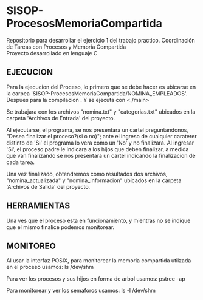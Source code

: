 # SISOP-ProcesosMemoriaCompartida
Repositorio para desarrollar el ejercicio 1 del trabajo practico. Coordinación de Tareas con Procesos y Memoria Compartida  
Proyecto desarrollado en lenguaje C 

EJECUCION
-------------------------------------------------------------------------
Para la ejecucion del Proceso, lo primero que se debe hacer es ubicarse en la carpea 'SISOP-ProcesosMemoriaCompartida/NOMINA_EMPLEADOS'.
Despues para la compilacion <gcc main.c nomina_empleados>. Y se ejecuta con <./main>

Se trabajara con los archivos "nomina.txt" y "categorias.txt" ubicados en la carpeta 'Archivos de Entrada' del proyecto.

Al ejecutarse, el programa, se nos presentara un cartel preguntandonos, "Desea finalizar el proceso?(si o no)"; ante el ingreso de cualquier caraterer
distinto de 'Si' el programa lo vera como un 'No' y no finalizara. Al ingresar 'Si', el proceso padre le indicara a los hijos que deben finalizar, a 
medida que van finalizando se nos presentara un cartel indicando la finalizacion de cada tarea. 

Una vez finalizado, obtendremos como resultados dos archivos, "nomina_actualizada" y "nomina_informacion" ubicados en la carpeta 'Archivos de Salida' del proyecto.


HERRAMIENTAS
-------------------------------------------------------------------------
Una ves que el proceso esta en funcionamiento, y mientras no se indique que el mismo finalice podemos monitorear.


MONITOREO
-------
Al usar la interfaz POSIX, para monitorear la memoria compartida utilzada en el proceso usamos:
ls /dev/shm

Para ver los procesos y sus hijos en forma de arbol usamos:
pstree -ap

Para monitorear y ver los semaforos usamos:
ls -l /dev/shm